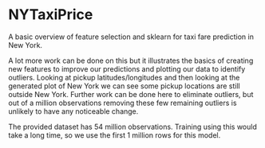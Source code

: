 # NYTaxiPrice
A basic overview of feature selection and sklearn for taxi fare prediction in New York.

A lot more work can be done on this but it illustrates the basics of creating new features to improve our predictions and plotting our data to identify outliers. Looking at pickup latitudes/longitudes and then looking at the generated plot of New York we can see some pickup locations are still outside New York. Further work can be done here to eliminate outliers, but out of a million observations removing these few remaining outliers is unlikely to have any noticeable change.

The provided dataset has 54 million observations. Training using this would take a long time, so we use the first 1 million rows for this model.
